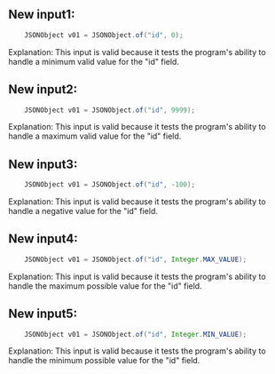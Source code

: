 ## New input1:
```java
    JSONObject v01 = JSONObject.of("id", 0);
```
Explanation: This input is valid because it tests the program's ability to handle a minimum valid value for the "id" field.

## New input2:
```java
    JSONObject v01 = JSONObject.of("id", 9999);
```
Explanation: This input is valid because it tests the program's ability to handle a maximum valid value for the "id" field.

## New input3:
```java
    JSONObject v01 = JSONObject.of("id", -100);
```
Explanation: This input is valid because it tests the program's ability to handle a negative value for the "id" field.

## New input4:
```java
    JSONObject v01 = JSONObject.of("id", Integer.MAX_VALUE);
```
Explanation: This input is valid because it tests the program's ability to handle the maximum possible value for the "id" field.

## New input5:
```java
    JSONObject v01 = JSONObject.of("id", Integer.MIN_VALUE);
```
Explanation: This input is valid because it tests the program's ability to handle the minimum possible value for the "id" field.
